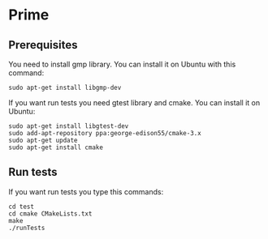 # Prime

## Prerequisites

You need to install gmp library. You can install it on Ubuntu with this command:
```
sudo apt-get install libgmp-dev
```

If you want run tests you need gtest library and cmake. You can install it on Ubuntu:

```
sudo apt-get install libgtest-dev
sudo add-apt-repository ppa:george-edison55/cmake-3.x
sudo apt-get update
sudo apt-get install cmake
```

## Run tests

If you want run tests you type this commands:
```
cd test 
cd cmake CMakeLists.txt
make
./runTests
```
